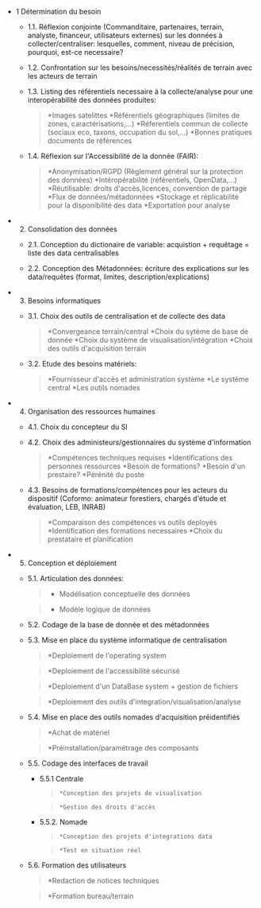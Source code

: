 * 1 Détermination du besoin 

  * 1.1. Réflexion conjointe (Commanditaire, partenaires, terrain, analyste, financeur, utilisateurs externes) sur les données à collecter/centraliser: lesquelles, comment, niveau de précision, pourquoi, est-ce necessaire?

  * 1.2. Confrontation sur les besoins/necessités/réalités de terrain avec les acteurs de terrain

  * 1.3. Listing des référentiels necessaire à la collecte/analyse pour une interopérabilité des données produites:
  
      >	*Images satelittes
      >	*Référentiels géographiques (limites de zones, caractérisations,...)
      >	*Réferentiels commun de collecte (sociaux eco, taxons, occupation du sol,...)
      >	*Bonnes pratiques documents de références 

  * 1.4. Réflexion sur l'Accessibilité de la donnée (FAIR):
  
      >	*Anonymisation/RGPD (Règlement général sur la protection des données)
      >	*Intéropérabilité (référentiels, OpenData,...)
      >	*Réutilisable: droits d'accès,licences, convention de partage
      >	*Flux de données/métadonnées
      >	*Stockage et réplicabilité pour la disponibilité des data
      >	*Exportation pour analyse

* 2. Consolidation des données

  * 2.1. Conception du dictionaire de variable: acquistion + requêtage = liste des data centralisables

  * 2.2. Conception des Métadonnées: écriture des explications sur les data/requêtes (format, limites, description/explications)

* 3. Besoins informatiques 

  * 3.1. Choix des outils de centralisation et de collecte des data
  
      >	*Convergeance terrain/central
      >	*Choix du sytème de base de donnée
      >	*Choix du système de visualisation/intégration
      > *Choix des outils d'acquisition terrain

  * 3.2. Etude des besoins matériels:
  
      >	*Fournisseur d'accès et administration système
      >	*Le système central
      >	*Les outils nomades 

* 4. Organisation des ressources humaines 

  * 4.1. Choix du concepteur du SI
 
  * 4.2. Choix des administeurs/gestionnaires du système d'information
  
      >	*Compétences techniques requises
      >	*Identifications des personnes ressources
      >	*Besoin de formations?
      >	*Besoin d'un prestaire?
      >	*Pérénité du poste

  * 4.3. Besoins de formations/compétences pour les acteurs du dispositif (Coformo: animateur forestiers, chargés d'étude et évaluation, LEB, INRAB)
  
      >	*Comparaison des compétences vs outils deployés
      >	*Identification des formations necessaires
      >	*Choix du prestataire et planification

* 5. Conception et déploiement

  * 5.1. Articulation des données:
  
      >	* Modélisation conceptuelle des données
      
      >	* Modèle logique de données

  * 5.2. Codage de la base de donnée et des métadonnées

  * 5.3. Mise en place du système informatique de centralisation
  
      >	*Deploiement de l'operating system
      
      >	*Deploiement de l'accessibilité sécurisé
      
      >	*Deploiement d'un DataBase system + gestion de fichiers
      
      >	*Deploiement des outils d'integration/visualisation/analyse

  * 5.4. Mise en place des outils nomades d'acquisition préidentifiés
  
      >	*Achat de matériel
      
      >	*Préinstallation/paramétrage des composants

  * 5.5. Codage des interfaces de travail
  
	  * 5.5.1 Centrale
    
          >		*Conception des projets de visualisation
          
          >		*Gestion des droits d'accès
          

	  * 5.5.2. Nomade
    
          >		*Conception des projets d'integrations data
          
          >		*Test en situation réel

  * 5.6. Formation des utilisateurs
  
      >	*Redaction de notices techniques
      
      >	*Formation bureau/terrain
